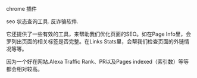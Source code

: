 
chrome 插件

seo 状态查询工具. 反诈骗软件.

它还提供了一些有效的工具，来帮助我们优化页面的SEO。如在Page Info里，会罗列出页面的相关标签是否完整。在Links Stats里，会帮我们检查页面的外链情况等等。




因为一个好在网站.Alexa Traffic Rank、PR以及Pages indexed（索引数）等等都会相对较高。




